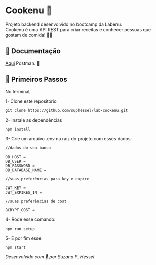 # Cookenu :shallow_pan_of_food:	

Projeto backend desenvolvido no bootcamp da Labenu. \
Cookenu é uma API REST para criar receitas e conhecer pessoas que gostam de comida! :woman_cook:	

<a id="documentacao"></a>
## 📙	Documentação
[Aqui](https://documenter.getpostman.com/view/13247023/TzCV3QDM) Postman. 🍊

<a id="passos"></a>
## :rocket:	Primeiros Passos

No terminal,

1- Clone este repositório
```
git clone https://github.com/suphessel/lab-cookenu.git
```
2- Instale as dependências
```
npm install
```
3- Crie um arquivo .env na raíz do projeto com esses dados:
```
//dados do seu banco

DB_HOST =
DB_USER =
DB_PASSWORD = 
DB_DATABASE_NAME = 

//suas preferências para key e expire

JWT_KEY =
JWT_EXPIRES_IN = 

//suas preferências de cost

BCRYPT_COST = 
```
4- Rode esse comando:
```
npm run setup
```
5- E por fim esse:
```
npm start
```

*Desenvolvido com :sparkling_heart:	por Suzana P. Hessel*
